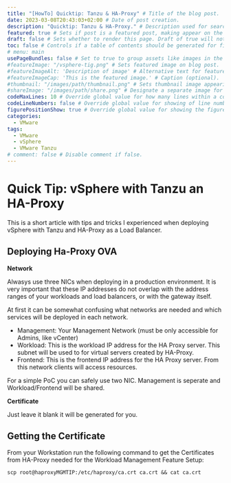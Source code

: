 ```yaml
---
title: "[HowTo] Quicktip: Tanzu & HA-Proxy" # Title of the blog post.
date: 2023-03-08T20:43:03+02:00 # Date of post creation.
description: "Quicktip: Tanzu & HA-Proxy." # Description used for search engine.
featured: true # Sets if post is a featured post, making appear on the home page side bar.
draft: false # Sets whether to render this page. Draft of true will not be rendered.
toc: false # Controls if a table of contents should be generated for first-level links automatically.
# menu: main
usePageBundles: false # Set to true to group assets like images in the same folder as this post.
#featureImage: "/vsphere-tig.png" # Sets featured image on blog post.
#featureImageAlt: 'Description of image' # Alternative text for featured image.
#featureImageCap: 'This is the featured image.' # Caption (optional).
#thumbnail: "/images/path/thumbnail.png" # Sets thumbnail image appearing inside card on homepage.
#shareImage: "/images/path/share.png" # Designate a separate image for social media sharing.
codeMaxLines: 10 # Override global value for how many lines within a code block before auto-collapsing.
codeLineNumbers: false # Override global value for showing of line numbers within code block.
figurePositionShow: true # Override global value for showing the figure label.
categories:
  - VMware
tags:
  - VMware 
  - vSphere
  - VMware Tanzu
# comment: false # Disable comment if false.
---
```


# Quick Tip: vSphere with Tanzu an HA-Proxy

This is a short article with tips and tricks I experienced when deploying vSphere with Tanzu and HA-Proxy as a Load Balancer.

## Deploying Ha-Proxy OVA

**Network**
 
Alwasys use three NICs when deploying in a production environment. It is very important that these  IP addresses do not overlap with the address ranges of your workloads and load balancers, or with the gateway itself.

At first it can be somewhat confusing what networks are needed and which services will be deployed in each network.

- Management: Your Management Network (must be only accessible for Admins, like vCenter)
- Workload: This is the workload IP address for the HA Proxy server. This subnet will be used to for virtual servers created by HA-Proxy. 
- Frontend: This is the frontend IP address for the HA Proxy server. From this network clients will access resources.

For a simple PoC you can safely use two NIC. Management is seperate and Workload/Frontend will be shared.

**Certificate**

Just leave it blank it will be generated for you.

## Getting the Certificate

From your Workstation run the following command to get the Certificates from HA-Proxy needed for the Workload Management Feature Setup:

```
scp root@haproxyMGMTIP:/etc/haproxy/ca.crt ca.crt && cat ca.crt
```

